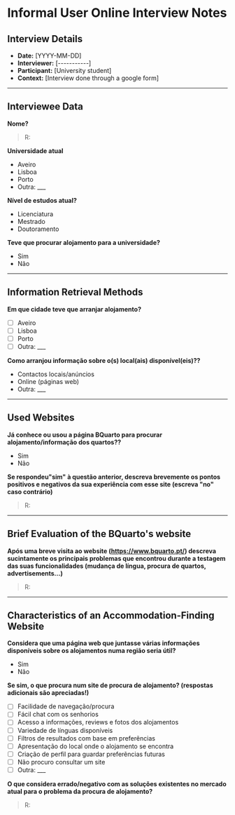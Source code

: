 # Informal User Online Interview Notes 

## Interview Details 
- **Date:** [YYYY-MM-DD] 
- **Interviewer:** [-----------] 
- **Participant:** [University student] 
- **Context:** [Interview done through a google form] 

--- 
## Interviewee Data 

 **Nome?** 
> R:

**Universidade atual** 
- Aveiro 
- Lisboa 
- Porto
- Outra: ___

**Nível de estudos atual?** 
- Licenciatura
- Mestrado
- Doutoramento 

**Teve que procurar alojamento para a universidade?**
- Sim
- Não

---- 
## Information Retrieval Methods
**Em que cidade teve que arranjar alojamento?** 
- [ ] Aveiro 
- [ ] Lisboa  
- [ ] Porto
- [ ] Outra: ___

**Como arranjou informação sobre o(s) local(ais) disponível(eis)??** 
- Contactos locais/anúncios 
- Online (páginas web) 
- Outra: ___

--- 
## Used Websites 

**Já conhece ou usou a página BQuarto para procurar alojamento/informação dos quartos??** 
- Sim
- Não 

**Se respondeu"sim" à questão anterior, descreva brevemente os pontos positivos e negativos da sua experiência com esse site (escreva "no" caso contrário)** 
> R: 

--- 
## Brief Evaluation of the BQuarto's website

**Após uma breve visita ao website (https://www.bquarto.pt/) descreva sucintamente os principais problemas que encontrou durante a testagem das suas funcionalidades (mudança de língua, procura de quartos, advertisements...)**
> R:
---
## Characteristics of an Accommodation-Finding Website
**Considera que uma página web que juntasse várias informações disponíveis sobre os alojamentos numa região seria útil?**
- Sim
- Não

**Se sim, o que procura num site de procura de alojamento? (respostas adicionais são apreciadas!)**
- [ ] Facilidade de navegação/procura
- [ ] Fácil chat com os senhorios
- [ ] Acesso a informações, reviews e fotos dos alojamentos
- [ ] Variedade de línguas disponíveis
- [ ] Filtros de resultados com base em preferẽncias
- [ ] Apresentação do local onde o alojamento se encontra
- [ ] Criação de perfil para guardar preferẽncias futuras
- [ ] Não procuro consultar um site
- [ ] Outra: ___

**O que considera errado/negativo com as soluções existentes no mercado atual para o problema da procura de alojamento?**
> R:
